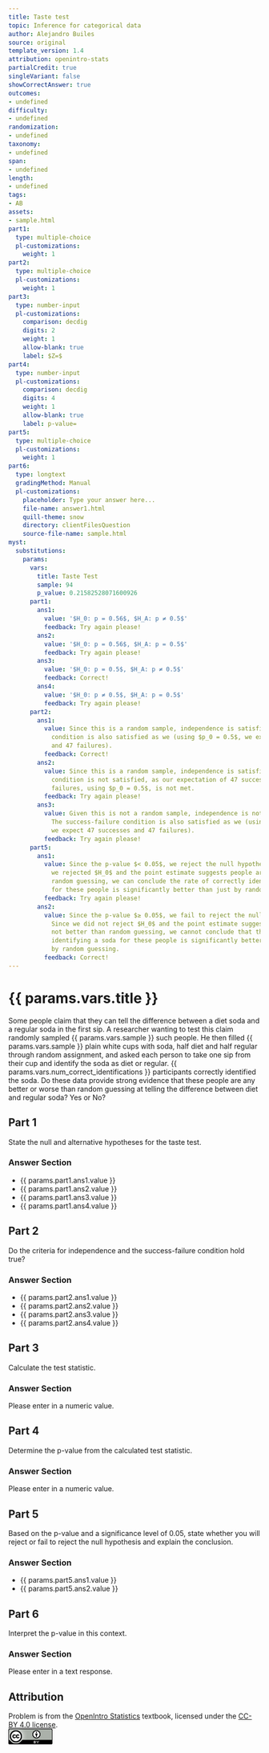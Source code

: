 ```yaml
---
title: Taste test
topic: Inference for categorical data
author: Alejandro Builes
source: original
template_version: 1.4
attribution: openintro-stats
partialCredit: true
singleVariant: false
showCorrectAnswer: true
outcomes:
- undefined
difficulty:
- undefined
randomization:
- undefined
taxonomy:
- undefined
span:
- undefined
length:
- undefined
tags:
- AB
assets:
- sample.html
part1:
  type: multiple-choice
  pl-customizations:
    weight: 1
part2:
  type: multiple-choice
  pl-customizations:
    weight: 1
part3:
  type: number-input
  pl-customizations:
    comparison: decdig
    digits: 2
    weight: 1
    allow-blank: true
    label: $Z=$
part4:
  type: number-input
  pl-customizations:
    comparison: decdig
    digits: 4
    weight: 1
    allow-blank: true
    label: p-value=
part5:
  type: multiple-choice
  pl-customizations:
    weight: 1
part6:
  type: longtext
  gradingMethod: Manual
  pl-customizations:
    placeholder: Type your answer here...
    file-name: answer1.html
    quill-theme: snow
    directory: clientFilesQuestion
    source-file-name: sample.html
myst:
  substitutions:
    params:
      vars:
        title: Taste Test
        sample: 94
        p_value: 0.21582528071600926
      part1:
        ans1:
          value: '$H_0: p = 0.56$, $H_A: p ≠ 0.5$'
          feedback: Try again please!
        ans2:
          value: '$H_0: p = 0.56$, $H_A: p = 0.5$'
          feedback: Try again please!
        ans3:
          value: '$H_0: p = 0.5$, $H_A: p ≠ 0.5$'
          feedback: Correct!
        ans4:
          value: '$H_0: p ≠ 0.5$, $H_A: p = 0.5$'
          feedback: Try again please!
      part2:
        ans1:
          value: Since this is a random sample, independence is satisfied. The success-failure
            condition is also satisfied as we (using $p_0 = 0.5$, we expect 47 successes
            and 47 failures).
          feedback: Correct!
        ans2:
          value: Since this is a random sample, independence is satisfied. The success-failure
            condition is not satisfied, as our expectation of 47 successes and 47
            failures, using $p_0 = 0.5$, is not met.
          feedback: Try again please!
        ans3:
          value: Given this is not a random sample, independence is not satisfied.
            The success-failure condition is also satisfied as we (using $p_0 = 0.5$,
            we expect 47 successes and 47 failures).
          feedback: Try again please!
      part5:
        ans1:
          value: Since the p-value $< 0.05$, we reject the null hypothesis. Since
            we rejected $H_0$ and the point estimate suggests people are better than
            random guessing, we can conclude the rate of correctly identifying a soda
            for these people is significantly better than just by random guessing.
          feedback: Try again please!
        ans2:
          value: Since the p-value $≥ 0.05$, we fail to reject the null hypothesis.
            Since we did not reject $H_0$ and the point estimate suggests people are
            not better than random guessing, we cannot conclude that the rate of correctly
            identifying a soda for these people is significantly better than just
            by random guessing.
          feedback: Correct!
---
```

# {{ params.vars.title }}
Some people claim that they can tell the difference between a diet soda and a regular soda in the first sip. A researcher wanting to test this claim randomly sampled {{ params.vars.sample }} such people. He then filled {{ params.vars.sample }} plain white cups with soda, half diet and half regular through random assignment, and asked each person to take one sip from their cup and identify the soda as diet or regular. {{ params.vars.num_correct_identifications }} participants correctly identified the soda. Do these data provide strong evidence that these people are any better or worse than random guessing at telling the difference between diet and regular soda? Yes or No?

## Part 1

State the null and alternative hypotheses for the taste test.

### Answer Section

- {{ params.part1.ans1.value }}
- {{ params.part1.ans2.value }}
- {{ params.part1.ans3.value }}
- {{ params.part1.ans4.value }}

## Part 2

Do the criteria for independence and the success-failure condition hold true?

### Answer Section

- {{ params.part2.ans1.value }}
- {{ params.part2.ans2.value }}
- {{ params.part2.ans3.value }}
- {{ params.part2.ans4.value }}

## Part 3

Calculate the test statistic.

### Answer Section

Please enter in a numeric value.

## Part 4

Determine the p-value from the calculated test statistic.

### Answer Section

Please enter in a numeric value.

## Part 5

Based on the p-value and a significance level of 0.05, state whether you will reject or fail to reject the null hypothesis and explain the conclusion.

### Answer Section

- {{ params.part5.ans1.value }}
- {{ params.part5.ans2.value }}

## Part 6

Interpret the p-value in this context.

### Answer Section

Please enter in a text response.

## Attribution

Problem is from the [OpenIntro Statistics](https://openintro.org/book/os/) textbook, licensed under the [CC-BY 4.0 license](https://creativecommons.org/licenses/by/4.0/).<br>![Image representing the Creative Commons 4.0 BY license.](https://raw.githubusercontent.com/firasm/bits/master/by.png)